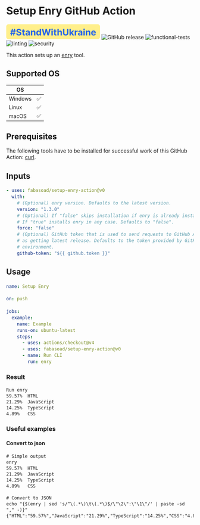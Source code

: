 # Setup Enry GitHub Action

[![Stand With Ukraine](https://raw.githubusercontent.com/vshymanskyy/StandWithUkraine/main/badges/StandWithUkraine.svg)](https://stand-with-ukraine.pp.ua)
![GitHub release](https://img.shields.io/github/v/release/fabasoad/setup-enry-action?include_prereleases)
![functional-tests](https://github.com/fabasoad/setup-enry-action/actions/workflows/functional-tests.yml/badge.svg)
![linting](https://github.com/fabasoad/setup-enry-action/actions/workflows/linting.yml/badge.svg)
![security](https://github.com/fabasoad/setup-enry-action/actions/workflows/security.yml/badge.svg)

This action sets up an [enry](https://github.com/go-enry/enry) tool.

## Supported OS

<!-- prettier-ignore-start -->
| OS      |                    |
|---------|--------------------|
| Windows | :white_check_mark: |
| Linux   | :white_check_mark: |
| macOS   | :white_check_mark: |
<!-- prettier-ignore-end -->

## Prerequisites

The following tools have to be installed for successful work of this GitHub Action:
[curl](https://curl.se).

## Inputs

```yaml
- uses: fabasoad/setup-enry-action@v0
  with:
    # (Optional) enry version. Defaults to the latest version.
    version: "1.3.0"
    # (Optional) If "false" skips installation if enry is already installed.
    # If "true" installs enry in any case. Defaults to "false".
    force: "false"
    # (Optional) GitHub token that is used to send requests to GitHub API such
    # as getting latest release. Defaults to the token provided by GitHub Actions
    # environment.
    github-token: "${{ github.token }}"
```

## Usage

```yaml
name: Setup Enry

on: push

jobs:
  example:
    name: Example
    runs-on: ubuntu-latest
    steps:
      - uses: actions/checkout@v4
      - uses: fabasoad/setup-enry-action@v0
      - name: Run CLI
        run: enry
```

### Result

```shell
Run enry
59.57%  HTML
21.29%  JavaScript
14.25%  TypeScript
4.89%   CSS
```

### Useful examples

#### Convert to json

```shell
# Simple output
enry
59.57%  HTML
21.29%  JavaScript
14.25%  TypeScript
4.89%   CSS

# Convert to JSON
echo "{$(enry | sed 's/^\(.*\)\t\(.*\)$/\"\2\":\"\1\"/' | paste -sd "," -)}"
{"HTML":"59.57%","JavaScript":"21.29%","TypeScript":"14.25%","CSS":"4.89%"}
```
